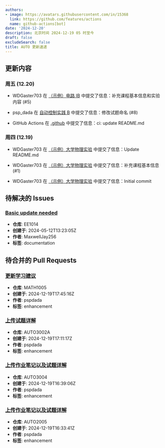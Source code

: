 ```yaml
---
authors:
- image: https://avatars.githubusercontent.com/in/15368
  link: https://github.com/features/actions
  name: github-actions[bot]
date: '2024-12-20'
description: 北京时间 2024-12-19 05 时至今
draft: false
excludeSearch: false
title: AUTO 更新速递
---
```


## 更新内容

### 周五 (12.20)

- WDGaster703 在 [（示例）电路 IB](https://github.com/HITSZ-OpenAuto/EE1014) 中提交了信息：补充课程基本信息和实验内容 (#5)

- psp_dada 在 [自动控制实践 B](https://github.com/HITSZ-OpenAuto/AUTO3002B) 中提交了信息：修改试题命名 (#8)

- GitHub Actions 在 [.github](https://github.com/HITSZ-OpenAuto/.github) 中提交了信息：ci: update README.md

### 周四 (12.19)

- WDGaster703 在 [（示例）大学物理实验](https://github.com/HITSZ-OpenAuto/EE2004) 中提交了信息：Update README.md

- WDGaster703 在 [（示例）大学物理实验](https://github.com/HITSZ-OpenAuto/EE2004) 中提交了信息：补充课程基本信息 (#1)

- WDGaster703 在 [（示例）大学物理实验](https://github.com/HITSZ-OpenAuto/EE2004) 中提交了信息：Initial commit

## 待解决的 Issues

### [Basic update needed](https://github.com/HITSZ-OpenAuto/EE1014/issues/1)

- **仓库**: EE1014
- **创建于**: 2024-05-12T13:23:05Z
- **作者**: MaxwellJay256
- **标签**: documentation

## 待合并的 Pull Requests

### [更新学习建议](https://github.com/HITSZ-OpenAuto/MATH1005/pull/10)

- **仓库**: MATH1005
- **创建于**: 2024-12-19T17:45:16Z
- **作者**: pspdada
- **标签**: enhancement

### [上传试题详解](https://github.com/HITSZ-OpenAuto/AUTO3002A/pull/20)

- **仓库**: AUTO3002A
- **创建于**: 2024-12-19T17:11:17Z
- **作者**: pspdada
- **标签**: enhancement

### [上传作业笔记以及试题详解](https://github.com/HITSZ-OpenAuto/AUTO3004/pull/8)

- **仓库**: AUTO3004
- **创建于**: 2024-12-19T16:39:06Z
- **作者**: pspdada
- **标签**: enhancement

### [上传作业笔记以及试题详解](https://github.com/HITSZ-OpenAuto/AUTO2005/pull/11)

- **仓库**: AUTO2005
- **创建于**: 2024-12-19T16:33:41Z
- **作者**: pspdada
- **标签**: enhancement

